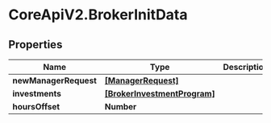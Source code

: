 # CoreApiV2.BrokerInitData

## Properties
Name | Type | Description | Notes
------------ | ------------- | ------------- | -------------
**newManagerRequest** | [**[ManagerRequest]**](ManagerRequest.md) |  | [optional] 
**investments** | [**[BrokerInvestmentProgram]**](BrokerInvestmentProgram.md) |  | [optional] 
**hoursOffset** | **Number** |  | [optional] 


